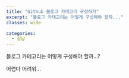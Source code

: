 ```yaml
---
title: "Github 블로그 카테고리 구성하기"
excerpt: "블로그 카테고리는 어떻게 구성해야 할까..."
classes: wide

categories:
  - 잡담
---
```


블로그 카테고리는 어떻게 구성해야 할까...?

어렵다 어려워...

